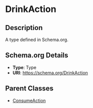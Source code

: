 # DrinkAction

## Description
A type defined in Schema.org.

## Schema.org Details
- **Type**: Type
- **URI**: https://schema.org/DrinkAction

## Parent Classes
- [ConsumeAction](../ConsumeAction.md)

